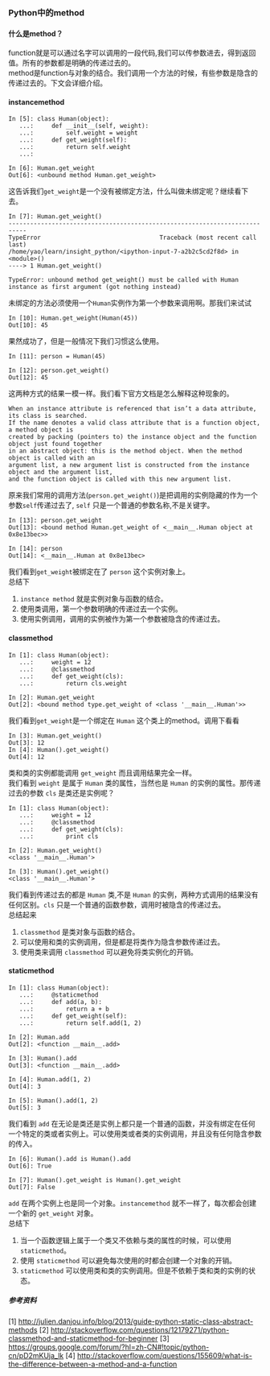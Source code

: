 ### Python中的method

#### 什么是method？
function就是可以通过名字可以调用的一段代码,我们可以传参数进去，得到返回值。所有的参数都是明确的传递过去的。  
method是function与对象的结合。我们调用一个方法的时候，有些参数是隐含的传递过去的。下文会详细介绍。
#### instancemethod

    In [5]: class Human(object):
       ...:     def __init__(self, weight):
       ...:         self.weight = weight
       ...:     def get_weight(self):
       ...:         return self.weight
       ...:     

    In [6]: Human.get_weight
    Out[6]: <unbound method Human.get_weight>

这告诉我们`get_weight`是一个没有被绑定方法，什么叫做未绑定呢？继续看下去。

    In [7]: Human.get_weight()
    ---------------------------------------------------------------------------
    TypeError                                 Traceback (most recent call last)
    /home/yao/learn/insight_python/<ipython-input-7-a2b2c5cd2f8d> in <module>()
    ----> 1 Human.get_weight()

    TypeError: unbound method get_weight() must be called with Human instance as first argument (got nothing instead)

未绑定的方法必须使用一个`Human`实例作为第一个参数来调用啊。那我们来试试

    In [10]: Human.get_weight(Human(45))
    Out[10]: 45

果然成功了，但是一般情况下我们习惯这么使用。

    In [11]: person = Human(45)

    In [12]: person.get_weight()
    Out[12]: 45

这两种方式的结果一模一样。我们看下官方文档是怎么解释这种现象的。

    When an instance attribute is referenced that isn’t a data attribute, its class is searched. 
    If the name denotes a valid class attribute that is a function object, a method object is 
    created by packing (pointers to) the instance object and the function object just found together
    in an abstract object: this is the method object. When the method object is called with an 
    argument list, a new argument list is constructed from the instance object and the argument list, 
    and the function object is called with this new argument list.

原来我们常用的调用方法(`person.get_weight()`)是把调用的实例隐藏的作为一个参数`self`传递过去了, `self` 只是一个普通的参数名称,不是关键字。

    In [13]: person.get_weight
    Out[13]: <bound method Human.get_weight of <__main__.Human object at 0x8e13bec>>

    In [14]: person
    Out[14]: <__main__.Human at 0x8e13bec>

我们看到`get_weight`被绑定在了 `person` 这个实例对象上。  
总结下  

1.  `instance method` 就是实例对象与函数的结合。  
2.  使用类调用，第一个参数明确的传递过去一个实例。  
3.  使用实例调用，调用的实例被作为第一个参数被隐含的传递过去。

#### classmethod

    In [1]: class Human(object):
       ...:     weight = 12
       ...:     @classmethod
       ...:     def get_weight(cls):
       ...:         return cls.weight

    In [2]: Human.get_weight
    Out[2]: <bound method type.get_weight of <class '__main__.Human'>>

我们看到`get_weight`是一个绑定在 `Human` 这个类上的method。调用下看看

    In [3]: Human.get_weight()
    Out[3]: 12
    In [4]: Human().get_weight()
    Out[4]: 12

类和类的实例都能调用 `get_weight` 而且调用结果完全一样。  
我们看到 `weight` 是属于 `Human` 类的属性，当然也是 `Human` 的实例的属性。那传递过去的参数 `cls` 是类还是实例呢？

    In [1]: class Human(object):
       ...:     weight = 12
       ...:     @classmethod
       ...:     def get_weight(cls):
       ...:         print cls 

    In [2]: Human.get_weight()
    <class '__main__.Human'>

    In [3]: Human().get_weight()
    <class '__main__.Human'>

我们看到传递过去的都是 `Human` 类,不是 `Human` 的实例，两种方式调用的结果没有任何区别。`cls` 只是一个普通的函数参数，调用时被隐含的传递过去。  
总结起来

1.  `classmethod` 是类对象与函数的结合。
3.  可以使用和类的实例调用，但是都是将类作为隐含参数传递过去。
2.  使用类来调用 `classmethod` 可以避免将类实例化的开销。

#### staticmethod

    In [1]: class Human(object):
       ...:     @staticmethod
       ...:     def add(a, b):
       ...:         return a + b
       ...:     def get_weight(self):
       ...:         return self.add(1, 2)

    In [2]: Human.add
    Out[2]: <function __main__.add>

    In [3]: Human().add
    Out[3]: <function __main__.add>

    In [4]: Human.add(1, 2)
    Out[4]: 3

    In [5]: Human().add(1, 2)
    Out[5]: 3

我们看到 `add` 在无论是类还是实例上都只是一个普通的函数，并没有绑定在任何一个特定的类或者实例上。可以使用类或者类的实例调用，并且没有任何隐含参数的传入。

    In [6]: Human().add is Human().add
    Out[6]: True

    In [7]: Human().get_weight is Human().get_weight
    Out[7]: False

`add` 在两个实例上也是同一个对象。`instancemethod` 就不一样了，每次都会创建一个新的 `get_weight` 对象。  
总结下

1.  当一个函数逻辑上属于一个类又不依赖与类的属性的时候，可以使用 `staticmethod`。
2.  使用 `staticmethod` 可以避免每次使用的时都会创建一个对象的开销。
3.  `staticmethod` 可以使用类和类的实例调用。但是不依赖于类和类的实例的状态。


##### 参考资料
[1] http://julien.danjou.info/blog/2013/guide-python-static-class-abstract-methods
[2] http://stackoverflow.com/questions/12179271/python-classmethod-and-staticmethod-for-beginner
[3] https://groups.google.com/forum/?hl=zh-CN#!topic/python-cn/pD2mKUja_lk
[4] http://stackoverflow.com/questions/155609/what-is-the-difference-between-a-method-and-a-function
